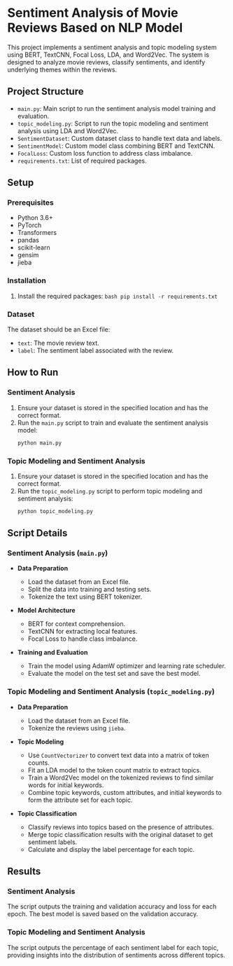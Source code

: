 # Sentiment Analysis of Movie Reviews Based on NLP Model

This project implements a sentiment analysis and topic modeling system using BERT, TextCNN, Focal Loss, LDA, and Word2Vec. The system is designed to analyze movie reviews, classify sentiments, and identify underlying themes within the reviews.

## Project Structure

- `main.py`: Main script to run the sentiment analysis model training and evaluation.
- `topic_modeling.py`: Script to run the topic modeling and sentiment analysis using LDA and Word2Vec.
- `SentimentDataset`: Custom dataset class to handle text data and labels.
- `SentimentModel`: Custom model class combining BERT and TextCNN.
- `FocalLoss`: Custom loss function to address class imbalance.
- `requirements.txt`: List of required packages.

## Setup

### Prerequisites

- Python 3.6+
- PyTorch
- Transformers
- pandas
- scikit-learn
- gensim
- jieba

### Installation

  1. Install the required packages:
    ```bash
    pip install -r requirements.txt
    ```

### Dataset

The dataset should be an Excel file:
- `text`: The movie review text.
- `label`: The sentiment label associated with the review.

## How to Run

### Sentiment Analysis

1. Ensure your dataset is stored in the specified location and has the correct format.
2. Run the `main.py` script to train and evaluate the sentiment analysis model:
    ```bash
    python main.py
    ```

### Topic Modeling and Sentiment Analysis

1. Ensure your dataset is stored in the specified location and has the correct format.
2. Run the `topic_modeling.py` script to perform topic modeling and sentiment analysis:
    ```bash
    python topic_modeling.py
    ```

## Script Details

### Sentiment Analysis (`main.py`)

- **Data Preparation**
  - Load the dataset from an Excel file.
  - Split the data into training and testing sets.
  - Tokenize the text using BERT tokenizer.

- **Model Architecture**
  - BERT for context comprehension.
  - TextCNN for extracting local features.
  - Focal Loss to handle class imbalance.

- **Training and Evaluation**
  - Train the model using AdamW optimizer and learning rate scheduler.
  - Evaluate the model on the test set and save the best model.

### Topic Modeling and Sentiment Analysis (`topic_modeling.py`)

- **Data Preparation**
  - Load the dataset from an Excel file.
  - Tokenize the reviews using `jieba`.

- **Topic Modeling**
  - Use `CountVectorizer` to convert text data into a matrix of token counts.
  - Fit an LDA model to the token count matrix to extract topics.
  - Train a Word2Vec model on the tokenized reviews to find similar words for initial keywords.
  - Combine topic keywords, custom attributes, and initial keywords to form the attribute set for each topic.

- **Topic Classification**
  - Classify reviews into topics based on the presence of attributes.
  - Merge topic classification results with the original dataset to get sentiment labels.
  - Calculate and display the label percentage for each topic.

## Results

### Sentiment Analysis

The script outputs the training and validation accuracy and loss for each epoch. The best model is saved based on the validation accuracy.

### Topic Modeling and Sentiment Analysis

The script outputs the percentage of each sentiment label for each topic, providing insights into the distribution of sentiments across different topics.

